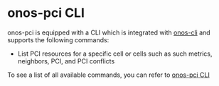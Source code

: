 <!--
SPDX-FileCopyrightText: 2019-present Open Networking Foundation <info@opennetworking.org>

SPDX-License-Identifier: Apache-2.0
-->

# onos-pci CLI

onos-pci is equipped with a CLI which is integrated with [onos-cli] and supports the following commands:

* List PCI resources for a specific cell or cells such as such metrics, neighbors, PCI, and PCI conflicts

To see a list of all available commands, you can refer to [onos-pci CLI]




[onos-cli]: https://github.com/onosproject/onos-cli
[onos-pci CLI]: https://github.com/onosproject/onos-cli/blob/master/docs/cli/onos_pci.md